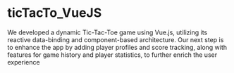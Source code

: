 # ticTacTo_VueJS
We developed a dynamic Tic-Tac-Toe game using Vue.js, utilizing its reactive data-binding and component-based architecture. Our next step is to enhance the app by adding player profiles and score tracking, along with features for game history and player statistics, to further enrich the user experience
